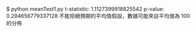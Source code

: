 $ python meanTest1.py
t-statistic:  1.1127399918825542
p-value:  0.294656779337128
不能拒絕預期的平均值假設，數據可能來自平均值為 100 的分佈 